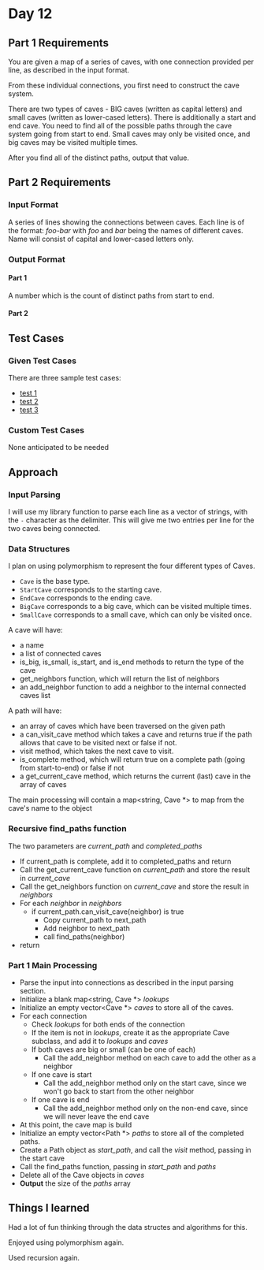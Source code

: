 # Day 12 #

## Part 1 Requirements ##

You are given a map of a series of caves, with one connection provided per line, as described in the input format.

From these individual connections, you first need to construct the cave system.

There are two types of caves - BIG caves (written as capital letters) and small caves (written as lower-cased letters). There is additionally a start and end cave.
You need to find all of the possible paths through the cave system going from start to end. Small caves may only be visited once, and big caves may be visited multiple times.

After you find all of the distinct paths, output that value.

## Part 2 Requirements ##

### Input Format ###

A series of lines showing the connections between caves.
Each line is of the format: *foo-bar* with *foo* and *bar* being the names of different caves. Name will consist of capital and lower-cased letters only.

### Output Format ###

#### Part 1 ####

A number which is the count of distinct paths from start to end.

#### Part 2 ####


## Test Cases ##

### Given Test Cases ###

There are three sample test cases:
- [test 1](../data/test_cases/day12_test1.txt)
- [test 2](../data/test_cases/day12_test2.txt)
- [test 3](../data/test_cases/day12_test3.txt)


### Custom Test Cases ###

None anticipated to be needed

## Approach ##

### Input Parsing ###

I will use my library function to parse each line as a vector of strings, with the `-` character as the delimiter. This will give me two entries per line for the two caves being connected.

### Data Structures ###

I plan on using polymorphism to represent the four different types of Caves.
- `Cave` is the base type.
- `StartCave` corresponds to the starting cave.
- `EndCave` corresponds to the ending cave.
- `BigCave` corresponds to a big cave, which can be visited multiple times.
- `SmallCave` corresponds to a small cave, which can only be visited once.

A cave will have:
- a name
- a list of connected caves
- is_big, is_small, is_start, and is_end methods to return the type of the cave
- get_neighbors function, which will return the list of neighbors
- an add_neighbor function to add a neighbor to the internal connected caves list

A path will have:
- an array of caves which have been traversed on the given path
- a can_visit_cave method which takes a cave and returns true if the path allows that cave to be visited next or false if not.
- visit method, which takes the next cave to visit.
- is_complete method, which will return true on a complete path (going from start-to-end) or false if not
- a get_current_cave method, which returns the current (last) cave in the array of caves

The main processing will contain a map<string, Cave \*> to map from the cave's name to the object

### Recursive find_paths function ###

The two parameters are *current_path* and *completed_paths*

- If current_path is complete, add it to completed_paths and return
- Call the get_current_cave function on *current_path* and store the result in *current_cave*
- Call the get_neighbors function on *current_cave* and store the result in *neighbors*
- For each *neighbor* in *neighbors*
    - if current_path.can_visit_cave(neighbor) is true
        - Copy current_path to next_path
        - Add neighbor to next_path
        - call find_paths(neighbor)
- return

### Part 1 Main Processing ###

- Parse the input into connections as described in the input parsing section.
- Initialize a blank map<string, Cave \*> *lookups*
- Initialize an empty vector<Cave \*> *caves* to store all of the caves.
- For each connection
    - Check *lookups* for both ends of the connection
    - If the item is not in *lookups*, create it as the appropriate Cave subclass, and add it to *lookups* and *caves*
    - If both caves are big or small (can be one of each)
        - Call the add_neighbor method on each cave to add the other as a neighbor
    - If one cave is start
        - Call the add_neighbor method only on the start cave, since we won't go back to start from the other neighbor
    - If one cave is end
        - Call the add_neighbor method only on the non-end cave, since we will never leave the end cave
- At this point, the cave map is build
- Initialize an empty vector<Path \*> *paths* to store all of the completed paths.
- Create a Path object as *start_path*, and call the *visit* method, passing in the start cave
- Call the find_paths function, passing in *start_path* and *paths*
- Delete all of the Cave objects in *caves*
- **Output** the size of the *paths* array

## Things I learned ##

Had a lot of fun thinking through the data structes and algorithms for this.

Enjoyed using polymorphism again.

Used recursion again.
